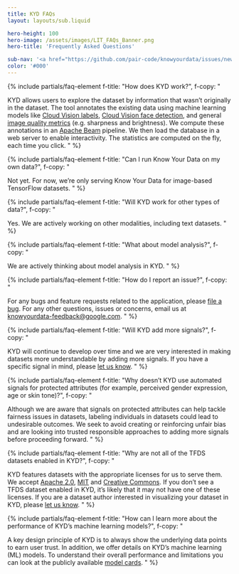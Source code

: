 ```yaml
---
title: KYD FAQs
layout: layouts/sub.liquid

hero-height: 100
hero-image: /assets/images/LIT_FAQs_Banner.png
hero-title: 'Frequently Asked Questions'

sub-nav: '<a href="https://github.com/pair-code/knowyourdata/issues/new" target="_blank">Ask a question</a>'
color: '#000'
---
```


<div class="mdl-cell--8-col mdl-cell--8-col-tablet mdl-cell--4-col-phone">

{% include partials/faq-element
f-title: "How does KYD work?",
f-copy: "

KYD allows users to explore the dataset by information that wasn’t originally in the dataset. The tool annotates the existing data using machine learning models like [Cloud Vision labels](https://cloud.google.com/vision/docs/labels), [Cloud Vision face detection](https://cloud.google.com/vision/docs/detecting-faces), and general [image quality metrics](https://en.wikipedia.org/wiki/Image_quality) (e.g. sharpness and brightness). We compute these annotations in an [Apache Beam](https://beam.apache.org/) pipeline. We then load the database in a web server to enable interactivity. The statistics are computed on the fly, each time you click.
" %}

{% include partials/faq-element
f-title: "Can I run Know Your Data on my own data?",
f-copy: "

Not yet. For now, we’re only serving Know Your Data for image-based TensorFlow datasets.
" %}

{% include partials/faq-element
f-title: "Will KYD work for other types of data?",
f-copy: "

Yes. We are actively working on other modalities, including text datasets.
" %}

{% include partials/faq-element
f-title: "What about model analysis?",
f-copy: "

We are actively thinking about model analysis in KYD.
" %}

{% include partials/faq-element
f-title: "How do I report an issue?",
f-copy: "

For any bugs and feature requests related to the application, please [file a bug](https://github.com/pair-code/knowyourdata/issues/new). For any other questions, issues or concerns, email us at [knowyourdata-feedback@google.com](mailto:knowyourdata-feedback@google.com).
" %}

{% include partials/faq-element
f-title: "Will KYD add more signals?",
f-copy: "

KYD will continue to develop over time and we are very interested in making datasets more understandable by adding more signals. If you have a specific signal in mind, please [let us know](mailto:knowyourdata-feedback@google.com).
" %}

{% include partials/faq-element
f-title: "Why doesn’t KYD use automated signals for protected attributes (for example, perceived gender expression, age or skin tone)?",
f-copy: "

Although we are aware that signals on protected attributes can help tackle fairness issues in datasets, labeling individuals in datasets could lead to undesirable outcomes. We seek to avoid creating or reinforcing unfair bias and are looking into trusted responsible approaches to adding more signals before proceeding forward.
" %}

{% include partials/faq-element
f-title: "Why are not all of the TFDS datasets enabled in KYD?",
f-copy: "

KYD features datasets with the appropriate licenses for us to serve them. We accept [Apache 2.0](https://www.apache.org/licenses/LICENSE-2.0), [MIT](https://en.wikipedia.org/wiki/MIT_License) and [Creative Commons](https://creativecommons.org/). If you don’t see a TFDS dataset enabled in KYD, it’s likely that it may not have one of these licenses. If you are a dataset author interested in visualizing your dataset in KYD, please [let us know](mailto:knowyourdata-feedback@google.com).
" %}

{% include partials/faq-element
f-title: "How can I learn more about the performance of KYD’s machine learning models?",
f-copy: "

A key design principle of KYD is to always show the underlying data points to earn user trust. In addition, we offer details on KYD’s machine learning (ML) models. To understand their overall performance and limitations you can look at the publicly available [model cards](https://modelcards.withgoogle.com/model-reports).
" %}

</div>
